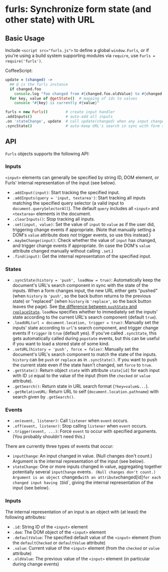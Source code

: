 # furls: Synchronize form state (and other state) with URL

## Basic Usage

Include `<script src="furls.js">` to define a global `window.Furls`,
or if you're using a build system supporting modules via `require`,
use `Furls = require('furls')`.

CoffeeScript:

```coffee
update = (changed) ->
  ## @ is the furls instance
  if changed.foo
    console.log "foo changed from #{changed.foo.oldValue} to #{changed.foo.value}"
  for key, value of @getState()  # mapping of ids to values
    console "#{key} is currently #{value}"

furls = new Furls()        # create input handler
.addInputs()               # auto-add all inputs
.on 'stateChange', update  # call update(changed) when any input changes
.syncState()               # auto-keep URL's search in sync with form state
```

## API

`Furls` objects supports the following API:

### Inputs

`<input>` elements can generally be specified by string ID, DOM element,
or Furls' internal representation of the input (see below).

* `.addInput(input)`: Start tracking the specified input.
* `.addInputs(query = 'input, textarea')`: Start tracking all inputs matching
  the specified query selector (a valid input to `document.querySelectorAll`).
  The default `query` includes all `<input>` and `<textarea>` elements
  in the document.
* `.clearInputs()`: Stop tracking all inputs.
* `.set(input, value)`: Set the value of `input` to `value` as if the user
  did, triggering change events if appropriate.  (Note that manually setting
  a DOM's `value` attribute does *not* trigger events, so use this instead.)
* `.maybeChange(input)`: Check whether the value of `input` has changed,
  and trigger change events if appropriate.  (In case the DOM's `value`
  attribute changed manually without calling `.set`.)
* `.find(input)`: Get the internal representation of the specified input.

### States

* `.syncState(history = 'push', loadNow = true)`: Automatically keep the
  document's URL's search component in sync with the state of the inputs.
  When a form changes input, the new URL either gets "pushed" (when `history`
  is `'push'`, so the back button returns to the previous state) or
  "replaced" (when `history` is `'replace'`, so the back button leaves the
  page).  See [the difference between `pushState` and
  `replaceState`](https://developer.mozilla.org/en-US/docs/Web/API/History_API).
  `loadNow` specifies whether to immediately set the inputs' state according
  to the current URL's search component (default `true`).
* `.loadURL(url = document.location, trigger = true)`: Manually set the
  inputs' state according to `url`'s search component, and trigger change
  events if `trigger` is `true` (default yes).  If you've called `.syncState`,
  this gets automatically called during `popstate` events, but this can be
  useful if you want to load a stored state of some kind.
* `.setURL(history = 'push', force = false)`: Manually set the document's
  URL's search component to match the state of the inputs.  `history` can be
  `push` or `replace` as in `.syncState()`.  If you want to push the current
  state even if the state hasn't changed, set `force` to `true`.
* `.getState()`: Return object `state` with attribute `state[id]` for
  each input with ID `id` equal to the value of the input
  (from the `checked` or `value` attribute).
* `.getSearch()`: Return state in URL search format (`?key=value&...`).
* `.getRelativeURL`: Return URL to self (`document.location.pathname`)
  with search given by `.getSearch()`.

### Events

* `.on(event, listener)`: Call `listener` when `event` occurs.
* `.off(event, listener)`: Stop calling `listener` when `event` occurs.
* `.trigger(event, ...)`: Force `event` to occur with specified arguments.
  (You probably shouldn't need this.)

There are currently three types of events that occur:

* `inputChange`: An input changed in value.  (Null changes don't count.)
  Argument is the internal representation of the input (see below).
* `stateChange`: One or more inputs changed in value, aggregating together
  potentially several `inputChange` events`.
  (Null changes don't count.)  Argument is an object `changed`
  with an attribute `changed[id]` for each changed input having ID `id`,
  giving the internal representation of the input (see below).

### Inputs

The internal representation of an input is an object with (at least)
the following attributes:

* `.id`: String ID of the `<input>` element
* `.dom`: The DOM object of the `<input>` element
* `.defaultValue`: The specified default value of the `<input>` element
  (from the `defaultChecked` or `defaultValue` attribute)
* `.value`: Current value of the `<input>` element
  (from the `checked` or `value` attribute)
* `.oldValue`: The previous value of the `<input>` element
  (in particular during change events)
